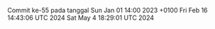 Commit ke-55 pada tanggal Sun Jan 01 14:00 2023 +0100
Fri Feb 16 14:43:06 UTC 2024
Sat May  4 18:29:01 UTC 2024

